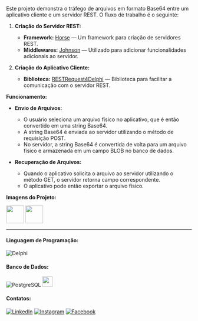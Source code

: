 Este projeto demonstra o tráfego de arquivos em formato Base64 entre um aplicativo cliente e um servidor REST. O fluxo de trabalho é o seguinte:

1. **Criação do Servidor REST:**
   - **Framework:** [Horse](https://github.com/HashLoad/horse) — Um framework para criação de servidores REST.
   - **Middlewares:** [Johnson](https://github.com/HashLoad/jhonson) — Utilizado para adicionar funcionalidades adicionais ao servidor.

2. **Criação do Aplicativo Cliente:**
   - **Biblioteca:** [RESTRequest4Delphi](https://github.com/viniciussanchez/RESTRequest4Delphi) — Biblioteca para facilitar a comunicação com o servidor REST.

**Funcionamento:**

- **Envio de Arquivos:**
  - O usuário seleciona um arquivo físico no aplicativo, que é então convertido em uma string Base64.
  - A string Base64 é enviada ao servidor utilizando o método de requisição POST.
  - No servidor, a string Base64 é convertida de volta para um arquivo físico e armazenada em um campo BLOB no banco de dados.

- **Recuperação de Arquivos:**
  - Quando o aplicativo solicita o arquivo ao servidor utilizando o método GET, o servidor retorna campo correspondente.
  - O aplicativo pode então exportar o arquivo físico.

**Imagens do Projeto:**

<img src="https://github.com/janderson-silva/ExemploUploadFoto/assets/32645110/d7b269c3-3ee9-492c-ac04-248a6521b75b" height="48"/></a>
<img src="https://github.com/janderson-silva/ExemploUploadFoto/assets/32645110/2f1c1dd0-1b02-4140-93a4-2ad83375d4c7" height="48"/></a>

____________________________________________________________________________________________________________________________________________________________________

#### Linguagem de Programação:
![Delphi](https://img.shields.io/badge/Delphi_RAD_Studio-B22222?style=for-the-badge&logo=delphi&logoColor=white)

#### Banco de Dados:
![PostgreSQL](https://img.shields.io/badge/PostgreSQL-316192?style=for-the-badge&logo=postgresql&logoColor=white)
<img src="https://firebirdsql.org/img/about/logos/firebird-logo-32.png" height="28"/></a>

#### Contatos:
[![LinkedIn](https://img.shields.io/badge/LinkedIn-0077B5?style=for-the-badge&logo=linkedin&logoColor=white)](https://www.linkedin.com/in/janderson-silva-a2ab07b1/)
[![Instagram](https://img.shields.io/badge/Instagram-E4405F?style=for-the-badge&logo=instagram&logoColor=white)](https://www.instagram.com/janderson.silv/)
[![Facebook](https://img.shields.io/badge/Facebook-1877F2?style=for-the-badge&logo=facebook&logoColor=white)](https://www.facebook.com/janderson.silva.58)
